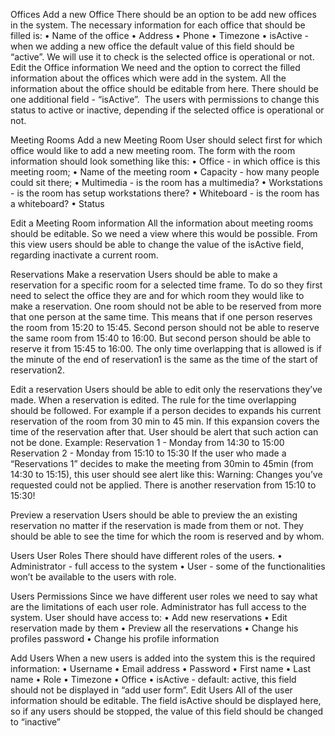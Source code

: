Offices
Add a new Office 
There should be an option to be add new offices in the system. The necessary information for each office that should be filled is:
    • Name of the office
    • Address
    • Phone
    • Timezone
    • isActive - when we adding a new office the default value of this field should be “active”. We will use it to check is the selected office is operational or not.
Edit the Office information 
We need and the option to correct the filled information about the offices which were add in the system. All the information about the office should be editable from here. There should be one additional field - “isActive”.  The users with permissions to change this status to active or inactive, depending if the selected office is operational or not.  

Meeting Rooms
Add a new Meeting Room
User should select first for which office would like to add a new meeting room. The form with the room information should look something like this:
    • Office - in which office is this meeting room;
    • Name of the meeting room
    • Capacity - how many people could sit there;
    • Multimedia - is the room has a multimedia?
    • Workstations - is the room has setup workstations there?
    • Whiteboard - is the room has a whiteboard?
    • Status

Edit a Meeting Room information
All the information about meeting rooms should be editable. So we need a view where this would be possible. From this view users should be able to change the value of the isActive field, regarding inactivate a current room.

Reservations
Make a reservation
Users should be able to make a reservation for a specific room for a selected time frame. To do so they first need to select the office they are and for which room they would like to make a reservation. 
One room should not be able to be reserved from more that one person at the same time. 
This means that if one person reserves the room from 15:20 to 15:45. Second person should not be able to reserve the same room from 15:40 to 16:00. But second person should be able to reserve it from 15:45 to 16:00. The only time overlapping that is allowed is if the minute of the end of reservation1 is the same as the time of the start of reservation2.

Edit a reservation
Users should be able to edit only the reservations they’ve made. When a reservation is edited. The rule for the time overlapping should be followed. For example if a person decides to expands his current reservation of the room from 30 min to 45 min. If this expansion covers the time of the reservation after that. User should be alert that such action can not be done. 
Example:
Reservation 1 - Monday from 14:30 to 15:00
Reservation 2 - Monday from 15:10 to 15:30
If the user who made a “Reservations 1” decides to make the meeting from 30min to 45min (from 14:30 to 15:15), this user should see alert like this:
Warning: Changes you’ve requested could not be applied. There is another reservation from 15:10 to 15:30!

Preview a reservation
Users should be able to preview the an existing reservation no matter if the reservation is made from them or not. They should be able to see the time for which the room is reserved and by whom. 

Users
User Roles
There should have different roles of the users.
    • Administrator - full access to the system
    • User - some of the functionalities won’t be available to the users with role.

Users Permissions
Since we have different user roles we need to say what are the limitations of each user role.
Administrator has full access to the system.
User should have access to:
    • Add new reservations
    • Edit reservation made by them
    • Preview all the reservations 
    • Change his profiles password
    • Change his profile information

Add Users
When a new users is added into the system this is the required information:
    • Username
    • Email address
    • Password
    • First name
    • Last name
    • Role
    • Timezone
    • Office
    • isActive - default: active, this field should not be displayed in “add user form”.
Edit Users
All of the user information should be editable. The field isActive should be displayed here, so if any users should be stopped, the value of this field should be changed to “inactive”
